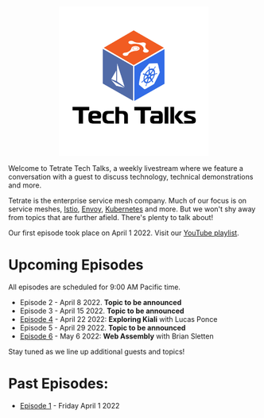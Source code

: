 
<center>
<img src="assets/logo.jpg" width="300" alt="Tetrate Tech Talks Logo">
</center>

Welcome to Tetrate Tech Talks, a weekly livestream where we feature a conversation with a guest to discuss technology, technical demonstrations and more.

Tetrate is the enterprise service mesh company.  Much of our focus is on service meshes, [Istio](https://istio.io/), [Envoy](https://www.envoyproxy.io/), [Kubernetes](https://kubernetes.io/) and more.  But we won't shy away from topics that are further afield.  There's plenty to talk about!

Our first episode took place on April 1 2022.
Visit our [YouTube playlist](https://www.youtube.com/playlist?list=PLm51GPKRAmTlOkjWDJBQYtjcc9WPk4E4F).

# Upcoming Episodes

All episodes are scheduled for 9:00 AM Pacific time.

- Episode 2 - April 8 2022.  **Topic to be announced**
- Episode 3 - April 15 2022.  **Topic to be announced**
- [Episode 4](episode4/) - April 22 2022: **Exploring Kiali** with Lucas Ponce
- Episode 5 - April 29 2022.  **Topic to be announced**
- [Episode 6](episode6/) - May 6 2022: **Web Assembly** with Brian Sletten

Stay tuned as we line up additional guests and topics!

# Past Episodes:

- [Episode 1](episode1/) - Friday April 1 2022